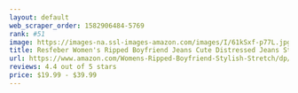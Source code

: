 ```yaml
---
layout: default 
﻿web_scraper_order: 1582906484-5769
rank: #51
image: https://images-na.ssl-images-amazon.com/images/I/61kSxf-p77L.jpg
title: Resfeber Women's Ripped Boyfriend Jeans Cute Distressed Jeans Stretch Skinny Jeans with Hole
url: https://www.amazon.com/Womens-Ripped-Boyfriend-Stylish-Stretch/dp/B07D9JBH6G/ref=zg_mw_fashion_51?_encoding=UTF8&psc=1&refRID=AZBY6YMEBY865ZWC08K7
reviews: 4.4 out of 5 stars
price: $19.99 - $39.99
---
```

